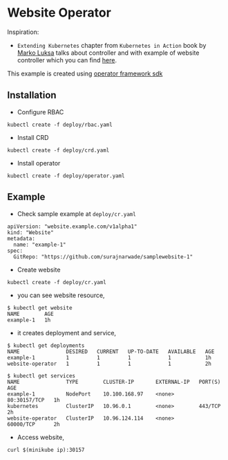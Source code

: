 Website Operator
================
Inspiration:
* `Extending Kubernetes` chapter from `Kubernetes in Action` book by [Marko Luksa](https://twitter.com/markoluksa) talks about controller and with example of website controller which you can find [here](https://github.com/luksa/k8s-website-controller). 


This example is created using [operator framework sdk](https://github.com/operator-framework/operator-sdk)


Installation
---------------

* Configure RBAC
  
```
kubectl create -f deploy/rbac.yaml
```

* Install CRD

```
kubectl create -f deploy/crd.yaml
```

* Install operator

```
kubectl create -f deploy/operator.yaml
```

Example
-------

* Check sample example at `deploy/cr.yaml`

```
apiVersion: "website.example.com/v1alpha1"
kind: "Website"
metadata:
  name: "example-1"
spec:
  GitRepo: "https://github.com/surajnarwade/samplewebsite-1"
```

* Create website

```
kubectl create -f deploy/cr.yaml
```

* you can see website resource,
  
```
$ kubectl get website
NAME        AGE
example-1   1h
```

* it creates deployment and service,

```
$ kubectl get deployments
NAME               DESIRED   CURRENT   UP-TO-DATE   AVAILABLE   AGE
example-1          1         1         1            1           1h
website-operator   1         1         1            1           2h

$ kubectl get services
NAME               TYPE        CLUSTER-IP       EXTERNAL-IP   PORT(S)        AGE
example-1          NodePort    10.100.168.97    <none>        80:30157/TCP   1h
kubernetes         ClusterIP   10.96.0.1        <none>        443/TCP        2h
website-operator   ClusterIP   10.96.124.114    <none>        60000/TCP      2h
```

* Access website,

```
curl $(minikube ip):30157
```
